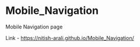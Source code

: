 # Mobile_Navigation
Mobile Navigation page

Link - https://nitish-arali.github.io/Mobile_Navigation/
